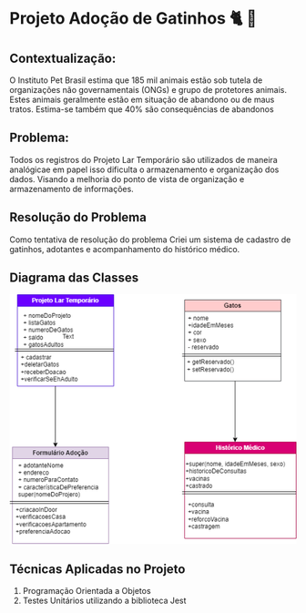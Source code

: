 # Projeto Adoção de Gatinhos 🐈 🐾

## Contextualização:

O Instituto Pet Brasil estima que 185 mil animais estão sob tutela de organizações não governamentais (ONGs) e grupo de protetores animais. Estes animais geralmente estão em situação de abandono ou de maus tratos. Estima-se também que 40% são consequências de abandonos

## Problema: 

Todos os registros do Projeto Lar Temporário são utilizados de maneira analógicae em papel isso dificulta o armazenamento e organização dos dados. Visando a melhoria do ponto de vista de organização e armazenamento de informações. 

##  Resolução do Problema
 Como tentativa de resolução do problema Criei um sistema de cadastro de gatinhos, adotantes e acompanhamento do histórico médico.

## Diagrama das Classes
<img src ="/Imagem/classes.png">


## Técnicas Aplicadas no Projeto 
1. Programação Orientada a Objetos 
2. Testes Unitários utilizando a biblioteca Jest 